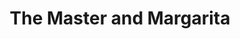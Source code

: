 ---
layout: card_flex_nav
lang: EN
title:  The Master and Margarita
isbn: 9780099593935
cover: /assets/images/EN/MM_EN_016_front.jpg
bcover: /assets/images/EN/MM_EN_016_back.jpg
pubyr: 2014
editor: Ed. VintageMagic 
acqdt: 12/2019
acqplace: Cadeau Annif. 
contrib: K+kids
---